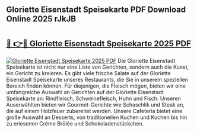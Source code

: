 ## Gloriette Eisenstadt Speisekarte PDF Download Online 2025 rJkJB

# <h2><a href="http://gcbtaq8.nevu.top/?p=Gloriette+Eisenstadt+Speisekarte">🔗 👉🔴 Gloriette Eisenstadt Speisekarte 2025 PDF</a></h2>

[![Gloriette Eisenstadt Speisekarte 2025 PDF](https://i.imgur.com/dBaPXMq.png)](http://gcbtaq8.nevu.top/?p=Gloriette+Eisenstadt+Speisekarte)
Die Gloriette Eisenstadt Speisekarte ist nicht nur eine Liste von Gerichten, sondern auch die Kunst, ein Gericht zu kreieren. Es gibt viele frische Salate auf der Gloriette Eisenstadt Speisekarte unseres Restaurants, die Sie in unserem speziellen Bereich finden können. Für diejenigen, die Fleisch mögen, bieten wir eine umfangreiche Auswahl an Gerichten auf der Gloriette Eisenstadt Speisekarte an: Rindfleisch, Schweinefleisch, Huhn und Fisch. Unseren Auserwählten bieten wir Gourmet-Gerichte wie Schaschlik und Steak an, die auf einem Holzfeuer zubereitet werden. Unsere Cafeteria bietet eine große Auswahl an Desserts, von traditionellen Kuchen und Kuchen bis hin zu erlesenen Crème Brûlée und Schokoladenstückchen.
